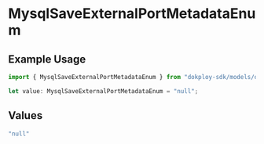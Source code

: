 # MysqlSaveExternalPortMetadataEnum

## Example Usage

```typescript
import { MysqlSaveExternalPortMetadataEnum } from "dokploy-sdk/models/operations";

let value: MysqlSaveExternalPortMetadataEnum = "null";
```

## Values

```typescript
"null"
```